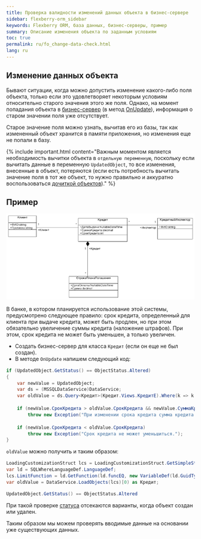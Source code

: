 ```yaml
---
title: Проверка валидности изменений данных объекта в бизнес-сервере
sidebar: flexberry-orm_sidebar
keywords: Flexberry ORM, база данных, бизнес-серверы, пример
summary: Описание изменения объекта по заданным условиям
toc: true
permalink: ru/fo_change-data-check.html
lang: ru
---
```


## Изменение данных объекта

Бывают ситуации, когда можно допустить изменение какого-либо поля объекта, только если это удовлетворяет некоторым условиям относительно старого значения этого же поля. Однако, на момент попадания объекта в [бизнес-сервер](fo_bs-wrapper.html) (в метод [OnUpdate](fo_bs-example.html)), информация о старом значении поля уже отсутствует.

Старое значение поля можно узнать, вычитав его из базы, так как измененный объект хранится в памяти приложения, но изменения еще не попали в базу.

{% include important.html content="Важным моментом является необходимость вычитки объекта в `отдельную переменную`, поскольку если вычитать данные в переменную `UpdatedObject`, то все изменения, внесенные в объект, потеряются (если есть потребность вычитать значение поля в тот же объект, то нужно правильно и аккуратно воспользоваться [дочиткой объектов](fo_additional-loading.html))." %}

## Пример

![](/images/pages/products/flexberry-orm/business-servers/filter-ex-diagram.png)

В банке, в котором планируется использование этой системы, предусмотрено следующее правило: срок кредита, определенный для клиента при выдаче кредита, может быть продлен, но при этом обязательно увеличение суммы кредита (наложение штрафов). При этом, срок кредита не может быть уменьшен, а только увеличен.

* Создать бизнес-сервер для класса `Кредит` (если он еще не был создан).
* В методе `OnUpdate` напишем следующий код:

```csharp
if (UpdatedObject.GetStatus() == ObjectStatus.Altered)
{
    var newValue = UpdatedObject;
    var ds = (MSSQLDataService)DataService;
    var oldValue = ds.Query<Кредит>(Кредит.Views.КредитE).Where(k => k.__PrimaryKey == UpdatedObject.__PrimaryKey).First();

    if (newValue.СрокКредита > oldValue.СрокКредита && newValue.СуммаКредита <= oldValue.СуммаКредита)
        throw new Exception("При изменении срока кредита сумма кредита должна увеличиться.");

    if (newValue.СрокКредита < oldValue.СрокКредита)
        throw new Exception("Срок кредита не может уменьшиться.");
}
```

`oldValue` можно получить и таким образом:

```csharp
LoadingCustomizationStruct lcs = LoadingCustomizationStruct.GetSimpleStruct(typeof(Кредит), Кредит.Views.КредитE);
var ld = SQLWhereLanguageDef.LanguageDef;
lcs.LimitFunction = ld.GetFunction(ld.funcEQ, new VariableDef(ld.GuidType, "Клиент"), UpdatedObject.Клиент.__PrimaryKey);
var oldValue = DataService.LoadObjects(lcs)[0) as Кредит;
```

```csharp
UpdatedObject.GetStatus() == ObjectStatus.Altered
```

При такой проверке [статуса](fo_object-status.html) отсекаются варианты, когда объект создан или удален.

Таким образом мы можем проверять вводимые данные на основании уже существующих данных.